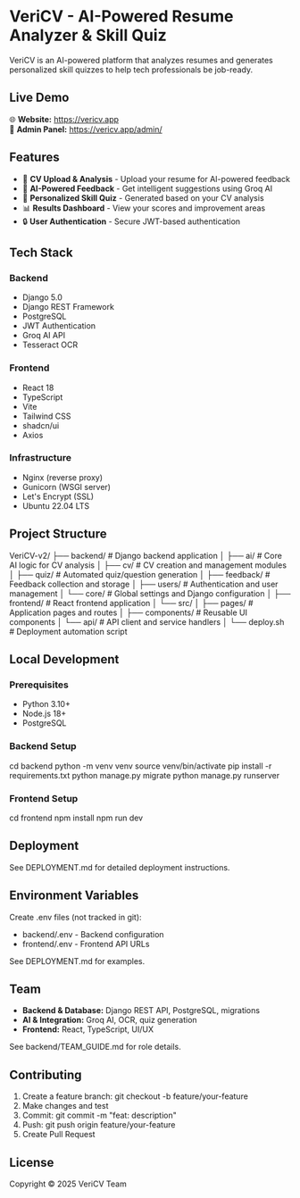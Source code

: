 # VeriCV - AI-Powered Resume Analyzer & Skill Quiz

VeriCV is an AI-powered platform that analyzes resumes and generates personalized skill quizzes to help tech professionals be job-ready.

## Live Demo

🌐 **Website:** https://vericv.app  
🔧 **Admin Panel:** https://vericv.app/admin/

## Features

- 📄 **CV Upload & Analysis** - Upload your resume for AI-powered feedback
- 🤖 **AI-Powered Feedback** - Get intelligent suggestions using Groq AI
- 📝 **Personalized Skill Quiz** - Generated based on your CV analysis
- 📊 **Results Dashboard** - View your scores and improvement areas
- 🔒 **User Authentication** - Secure JWT-based authentication

## Tech Stack

### Backend
- Django 5.0
- Django REST Framework
- PostgreSQL
- JWT Authentication
- Groq AI API
- Tesseract OCR

### Frontend
- React 18
- TypeScript
- Vite
- Tailwind CSS
- shadcn/ui
- Axios

### Infrastructure
- Nginx (reverse proxy)
- Gunicorn (WSGI server)
- Let's Encrypt (SSL)
- Ubuntu 22.04 LTS

## Project Structure

VeriCV-v2/
├── backend/              # Django backend application
│   ├── ai/               # Core AI logic for CV analysis
│   ├── cv/               # CV creation and management modules
│   ├── quiz/             # Automated quiz/question generation
│   ├── feedback/         # Feedback collection and storage
│   ├── users/            # Authentication and user management
│   └── core/             # Global settings and Django configuration
│
├── frontend/             # React frontend application
│   └── src/
│       ├── pages/        # Application pages and routes
│       ├── components/   # Reusable UI components
│       └── api/          # API client and service handlers
│
└── deploy.sh             # Deployment automation script

## Local Development

### Prerequisites
- Python 3.10+
- Node.js 18+
- PostgreSQL

### Backend Setup
cd backend
python -m venv venv
source venv/bin/activate
pip install -r requirements.txt
python manage.py migrate
python manage.py runserver

### Frontend Setup
cd frontend
npm install
npm run dev

## Deployment

See DEPLOYMENT.md for detailed deployment instructions.

## Environment Variables

Create .env files (not tracked in git):
- backend/.env - Backend configuration
- frontend/.env - Frontend API URLs

See DEPLOYMENT.md for examples.

## Team

- **Backend & Database:** Django REST API, PostgreSQL, migrations
- **AI & Integration:** Groq AI, OCR, quiz generation
- **Frontend:** React, TypeScript, UI/UX

See backend/TEAM_GUIDE.md for role details.

## Contributing

1. Create a feature branch: git checkout -b feature/your-feature
2. Make changes and test
3. Commit: git commit -m "feat: description"
4. Push: git push origin feature/your-feature
5. Create Pull Request

## License

Copyright © 2025 VeriCV Team
